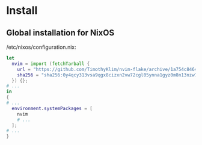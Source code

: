 # Install

## Global installation for NixOS

/etc/nixos/configuration.nix:

```nix
let
  nvim = import (fetchTarball {
    url = "https://github.com/TimothyKlim/nvim-flake/archive/1a754c846419fa0a9128d8755fffb9419103c11c.tar.gz";
    sha256 = "sha256:0y4qcy313vsa9qgx8cizxn2vw72cgl05ynna1gyz0m8n13nzw7kc";
  }) {};
# ...
in
{
# ...
  environment.systemPackages = [
    nvim
    # ...
  ];
# ...
}
```


